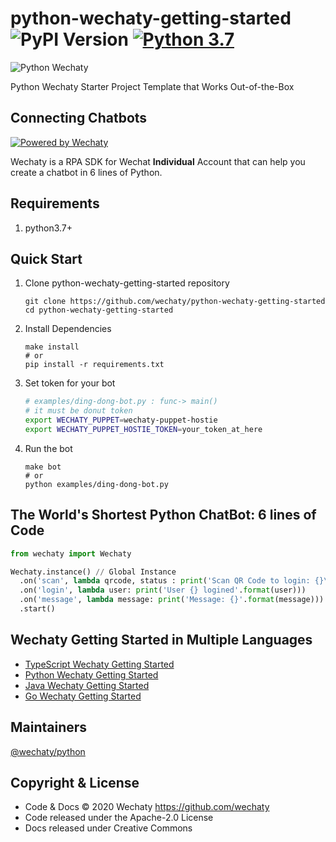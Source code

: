 # python-wechaty-getting-started ![PyPI Version](https://img.shields.io/pypi/v/wechaty?color=blue) [![Python 3.7](https://img.shields.io/badge/python-3.7+-blue.svg)](https://www.python.org/downloads/release/python-370/)

![Python Wechaty](https://wechaty.github.io/python-wechaty/images/python-wechaty.png)

Python Wechaty Starter Project Template that Works Out-of-the-Box

## Connecting Chatbots

[![Powered by Wechaty](https://img.shields.io/badge/Powered%20By-Wechaty-brightgreen.svg)](https://github.com/Wechaty/wechaty)

Wechaty is a RPA SDK for Wechat **Individual** Account that can help you create a chatbot in 6 lines of Python.

## Requirements

1. python3.7+

## Quick Start

1. Clone python-wechaty-getting-started repository

   ```shell
   git clone https://github.com/wechaty/python-wechaty-getting-started
   cd python-wechaty-getting-started
   ```

2. Install Dependencies

   ```shell
   make install
   # or
   pip install -r requirements.txt
   ```

3. Set token for your bot

    ```sh
    # examples/ding-dong-bot.py : func-> main()
    # it must be donut token
    export WECHATY_PUPPET=wechaty-puppet-hostie
    export WECHATY_PUPPET_HOSTIE_TOKEN=your_token_at_here
    ```

4. Run the bot

   ```shell
   make bot
   # or
   python examples/ding-dong-bot.py
   ```

## The World's Shortest Python ChatBot: 6 lines of Code

```python
from wechaty import Wechaty

Wechaty.instance() // Global Instance
  .on('scan', lambda qrcode, status : print('Scan QR Code to login: {}\nhttps://api.qrserver.com/v1/create-qr-code/?data={}'.format(status, encodeURIComponent(qrcode))))
  .on('login', lambda user: print('User {} logined'.format(user)))
  .on('message', lambda message: print('Message: {}'.format(message)))
  .start()
```

## Wechaty Getting Started in Multiple Languages

- [TypeScript Wechaty Getting Started](https://github.com/wechaty/wechaty-getting-started)
- [Python Wechaty Getting Started](https://github.com/wechaty/python-wechaty-getting-started)
- [Java Wechaty Getting Started](https://github.com/wechaty/java-wechaty-getting-started)
- [Go Wechaty Getting Started](https://github.com/wechaty/go-wechaty-getting-started)

## Maintainers

[@wechaty/python](https://github.com/orgs/wechaty/teams/python/members)

## Copyright & License

- Code & Docs © 2020 Wechaty <https://github.com/wechaty>
- Code released under the Apache-2.0 License
- Docs released under Creative Commons
